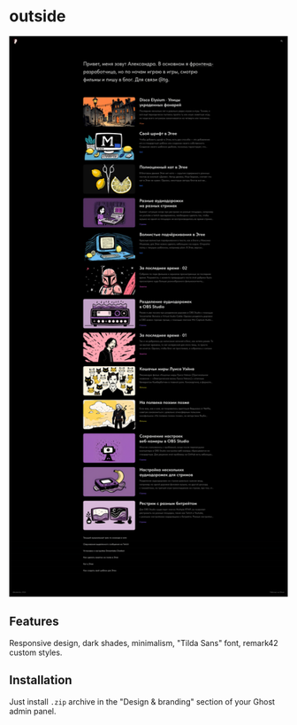 # outside

![Cover](/.screenshots/cover.png)

## Features
Responsive design, dark shades, minimalism, "Tilda Sans" font, remark42 custom styles.

## Installation
Just install `.zip` archive in the "Design & branding" section of your Ghost admin panel.
